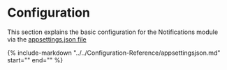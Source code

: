 # Configuration

This section explains the basic configuration for the Notifications module via the [appsettings.json file](../../Configuration-Reference/appsettingsjson.md#notifications)


{%
   include-markdown "../../Configuration-Reference/appsettingsjson.md"
   start="<!--notifications-start-->"
   end="<!--notifications-end-->"
%}
